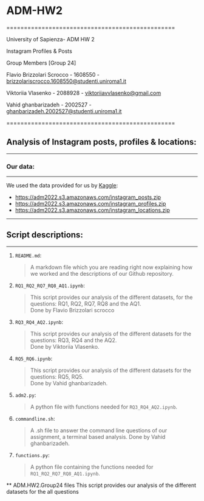 # ADM-HW2

================================================

University of Sapienza- ADM HW 2 

Instagram Profiles & Posts 

Group Members [Group 24]


Flavio Brizzolari Scrocco - 1608550 - brizzolariscrocco.1608550@studenti.uniroma1.it

Viktoriia Vlasenko - 2088928 - viktoriiavvlasenko@gmail.com  

Vahid ghanbarizadeh - 2002527 - ghanbarizadeh.2002527@studenti.uniroma1.it 

================================================

## Analysis of Instagram posts, profiles & locations:

------------------------------------------------

### Our data:

--------------------------------------------------

We used the data provided for us by [Kaggle](https://www.kaggle.com/datasets/shmalex/instagram-dataset?select=instagram_profiles.csv):

* <https://adm2022.s3.amazonaws.com/instagram_posts.zip>  
* <https://adm2022.s3.amazonaws.com/instagram_profiles.zip>  
* <https://adm2022.s3.amazonaws.com/instagram_locations.zip>  

-----------------------------------------------------

## Script descriptions:

---------------------------------------------------

1. `README.md`:
   
   > A markdown file which you are reading right now explaining how we worked and the descriptions of our Github repository.

2. `RQ1_RQ2_RQ7_RQ8_AQ1.ipynb`:
   
   >This script provides our analysis of the different datasets, for the questions: RQ1, RQ2, RQ7, RQ8 and the AQ1.  
   >Done by Flavio Brizzolari scrocco

3. `RQ3_RQ4_AQ2.ipynb`:
   
   >This script provides our analysis of the different datasets for the questions: RQ3, RQ4 and the AQ2.  
   >Done by Viktoriia Vlasenko.
   
4. `RQ5_RQ6.ipynb`:
   
   >This script provides our analysis of the different datasets for the questions: RQ5, RQ5.  
   >Done by Vahid ghanbarizadeh.

3. `adm2.py`:
   
   > A python file with functions needed for `RQ3_RQ4_AQ2.ipynb`.
    
4. `commandline.sh`:
    
    >A .sh file to answer the command line questions of our assignment, a terminal based analysis.
    >Done by Vahid ghanbarizadeh.

2. `functions.py`:
   
   >A python file containing the functions needed for `RQ1_RQ2_RQ7_RQ8_AQ1.ipynb`.

** ADM.HW2.Group24 files 
This script provides our analysis of the different datasets for the all questions
